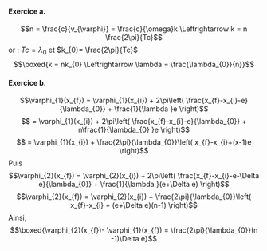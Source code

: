 #### Exercice a.
$$n = \frac{c}{v_{\varphi}} = \frac{c}{\omega}k \Leftrightarrow k = n \frac{2\pi}{Tc}$$
or : $Tc = \lambda_{0}$ et $k_{0}= \frac{2\pi}{Tc}$
$$\boxed{k =  nk_{0} \Leftrightarrow \lambda = \frac{\lambda_{0}}{n}}$$


#### Exercice b.
$$\varphi_{1}(x_{f}) = \varphi_{1}(x_{i}) + 2\pi\left( \frac{x_{f}-x_{i}-e}{\lambda_{0}} + \frac{1}{\lambda }e \right)$$
$$ =  \varphi_{1}(x_{i}) + 2\pi\left( \frac{x_{f}-x_{i}-e}{\lambda_{0}} + n\frac{1}{\lambda_{0} }e \right)$$
$$ =   \varphi_{1}(x_{i}) + \frac{2\pi}{\lambda_{0}}\left( x_{f}-x_{i}+(x-1)e \right)$$
Puis
$$\varphi_{2}(x_{f}) = \varphi_{2}(x_{i}) + 2\pi\left( \frac{x_{f}-x_{i}-e-\Delta e}{\lambda_{0}} + \frac{1}{\lambda }(e+\Delta e) \right)$$
$$\varphi_{2}(x_{f}) = \varphi_{2}(x_{i}) + \frac{2\pi}{\lambda_{0}}\left( x_{f}-x_{i} + (e+\Delta e)(n-1) \right)$$
Ainsi,
$$\boxed{\varphi_{2}(x_{f})- \varphi_{1}(x_{f}) = \frac{2\pi}{\lambda_{0}}(n -1)\Delta e}$$


